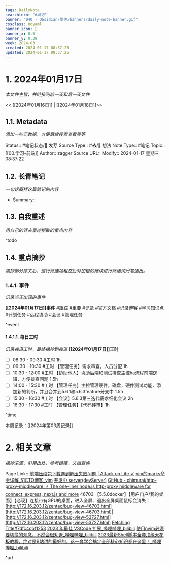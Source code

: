 ```yaml
---
tags: DailyNote
searchterm: "#周记"
banner: "040 - Obsidian/附件/banners/daily-note-banner.gif"
cssclass: noyaml
banner_icon: 💌
banner_x: 0.5
banner_y: 0.38
week: 2024-03
created: 2024-01-17 08:37:25
updated: 2024-01-17 08:37:25
---
```


# 1. 2024年01月17日

_本文件主旨，并链接到前一天和后一天文件_

<< [[2024年01月16日]] | [[2024年01月18日]]>>

## 1.1. Metadata

_添加一些元数据，方便后续搜索查看等等_

Status:: #笔记状态/🌱 发芽
Source Type:: #📥/💭 想法 
Note Type:: #笔记
Topic:: [[00.学习-前端]]
Author:: zagger
Source URL::
Modify:: 2024-01-17 星期三 08:37:22

## 1.2. 长青笔记

_一句话概括这篇笔记的内容_

- Summary::

## 1.3. 自我重述

_用自己的话去重述提取的重点内容_

^todo

## 1.4. 重点摘抄

_摘抄部分原文后，进行筛选加粗然后对加粗的继续进行筛选荧光笔选出。_

### 1.4.1. 事件

_记录当天出现的事件_

**[[2024年01月17日]]事件** 
#跟踪 #重要 #记录 #官方文档 #记录博客 #学习知识点 #计划任务 #远程协助 #会议 #管理任务

^event

#### 1.4.1.1. 每日工时

_记录禅道工时，最终摘抄到禅道_
**[[2024年01月17日]]工时**
- [ ] 08:30 - 09:30 #工时  1h
- [ ] 09:30 - 10:30 #工时 【管理任务】需求审查，人员分配 1h
- [ ] 10:30 - 12:00 #工时 【协助他人】协助后端和测试排查主控ha流程前端逻辑，方便排查问题 1.5h
- [ ] 14:00 - 15:30 #工时 【管理任务】主控管理硬件，磁盘，硬件测试功能，添加新的判断，并且合并到5.6.1和5.6.3feature分支中 1.5h
- [ ] 15:30 - 16:30 #工时 【会议】5.6.3第三迭代需求细化会议 2h
- [ ] 16:30 - 17:30 #工时 【管理任务】【代码评审】1h

^time

本周记录：[[2024年第03周记录]]

# 2. 相关文章

_摘抄来源，引用出处，参考链接，文档查询_

Page Link::
[前端压缩包下载遇到解压失败问题 | Attack on Life ⚔️](https://www.1991421.cn/2021/08/08/36502ba7/)
[vim的marks命令详解\_51CTO博客\_vim](https://blog.51cto.com/u_15966109/6082785)
[开发中 server(devServer)](https://v4.webpack.docschina.org/configuration/dev-server/#devserver-proxy)
  [GitHub - chimurai/http-proxy-middleware: :zap: The one-liner node.js http-proxy middleware for connect, express, next.js and more](https://github.com/chimurai/http-proxy-middleware#options)
46703 【5.5.0docker】【用户门户/我的桌面】【必现】连接带有GPU的桌面，进入全屏、退出全屏桌面鼠标会消失：[http://172.16.203.12/zentao/bug-view-46703.html](http://172.16.203.12/zentao/bug-view-46703.html)|  [http://172.16.203.12/zentao/bug-view-53727.html](http://172.16.203.12/zentao/bug-view-53727.html)
[Fetching Title#7dfc4cbf1253](https://www.bilibili.com/video/BV1xc411878J/?spm_id_from=333.1007.tianma.1-1-1.click&vd_source=af94dc11f0a1751ebb3c2090844ad9f6)
[2023 年最佳 VSCode 扩展\_哔哩哔哩\_bilibili](https://www.bilibili.com/video/BV1pw411V7EB/?spm_id_from=333.1007.tianma.1-2-2.click&vd_source=af94dc11f0a1751ebb3c2090844ad9f6)
[使用nvim必须要切换的观念，不然会很劝退\_哔哩哔哩\_bilibili](https://www.bilibili.com/video/BV1AK411v7Sv/?spm_id_from=333.1007.tianma.2-1-3.click&vd_source=af94dc11f0a1751ebb3c2090844ad9f6)
[2023最新Shell脚本全套顶级天花板教程，绝对是B站讲的最好的，这一套学会搞定全部核心知识都在这里！\_哔哩哔哩\_bilibili](https://www.bilibili.com/video/BV1Gt4y1f7Cx/?spm_id_from=333.1007.tianma.4-3-13.click)

^url
